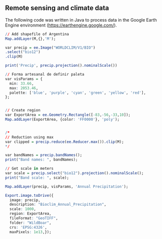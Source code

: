 
## Remote sensing and climate data 
The following code was written in Java to process data in the Google Earth Engine environment (https://earthengine.google.com/). 


``` r
// Add shapefile of Argentina
Map.addLayer(M,{},'M');

var precip = ee.Image("WORLDCLIM/V1/BIO")
.select("bio12")
.clip(M)

print('Precip', precip.projection().nominalScale())

// Forma artesanal de definir paleta
var visParams = {
  min: 33.66,
  max: 2053.46,
  palette: ['blue', 'purple', 'cyan', 'green', 'yellow', 'red'],
};


// Create region
var ExportArea = ee.Geometry.Rectangle([-83,-56,-33,10]);
Map.addLayer(ExportArea, {color: 'FF0000'}, 'poly');


/*
// Reduction using max
var clipped = precip.reduce(ee.Reducer.max()).clip(M);
*/

var bandNames = precip.bandNames();
print("Band names: ", bandNames);

// Get scale in meters
var scale = precip.select("bio12").projection().nominalScale();
print("Band scale: ", scale);

Map.addLayer(precip, visParams, 'Annual Precipitation');

Export.image.toDrive({
  image: precip,
  description: "Bioclim_Annual_Precipitation",
  scale: 1000,  
  region: ExportArea,  
  fileFormat: "GeoTIFF",
  folder: "WildBoar",
  crs: 'EPSG:4326',
  maxPixels: 1e13,});
```

